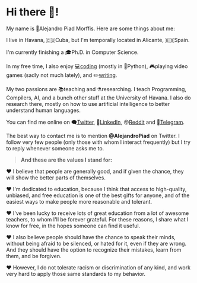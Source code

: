 # Hi there 🖖!

My name is 👨Alejandro Piad Morffis. Here are some things about me:

I live in Havana, 🇨🇺Cuba, but I'm temporally located in Alicante, 🇪🇸Spain.

I'm currently finishing a 🎓Ph.D. in Computer Science.  

In my free time, I also enjoy 💻[coding](https://apiad.net/projects) (mostly in 🐍Python), 🎮playing video games (sadly not much lately), and ✏️[writing](https://apiad.net/essays).

My two passions are 📚teaching and ⚗️researching. I teach Programming, Compilers, AI, and a bunch other stuff at the University of Havana. I also do research there, mostly on how to use artificial intelligence to better understand human languages.

You can find me online on 🗨️[Twitter](https://twitter.com/AlejandroPiad), 💼[LinkedIn](https://linkedin.com/in/apiad), 😝[Reddit](https://www.reddit.com/user/apiad) and 📱[Telegram](https://t.me/mostly_harmless_stuff).

The best way to contact me is to mention **@AlejandroPiad** on Twitter. I follow very few people (only those with whom I interact frequently) but I try to reply whenever someone asks me to.

> **And these are the values I stand for:**

❤️ I believe that people are generally good, and if given the chance, they will show the better parts of themselves. 

❤️ I'm dedicated to education, because I think that access to high-quality, unbiased, and free education is one of the best gifts for anyone, and of the easiest ways to make people more reasonable and tolerant. 

❤️ I've been lucky to receive lots of great education from a lot of awesome teachers, to whom I'll be forever grateful. For these reasons, I share what I know for free, in the hopes someone can find it useful.

❤️ I also believe people should have the chance to speak their minds, without being afraid to be silenced, or hated for it, even if they are wrong. And they should have the option to recognize their mistakes, learn from them, and be forgiven. 

❤️ However, I do not tolerate racism or discrimination of any kind, and work very hard to apply those same standards to my behavior.
